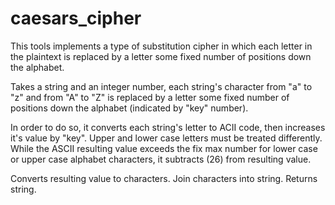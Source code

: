 # caesars_cipher

This tools implements a type of substitution cipher in which each letter in the plaintext is 
replaced by a letter some fixed number of positions down the alphabet.

Takes a string and an integer number, each string's character from "a" to "z" and from "A" to "Z"  is replaced by a letter some fixed number of positions down the alphabet (indicated by "key" number).

In order to do so, it converts each string's letter to ACII code, then increases it's value by "key". Upper and lower case letters must be treated differently. While the ASCII resulting value exceeds the fix max number for lower case or upper case alphabet characters, it subtracts (26) from resulting value.

Converts resulting value to characters. Join characters into string. Returns string.
